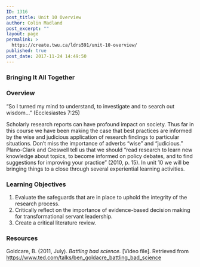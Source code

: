 ```yaml
---
ID: 1316
post_title: Unit 10 Overview
author: Colin Madland
post_excerpt: ""
layout: page
permalink: >
  https://create.twu.ca/ldrs591/unit-10-overview/
published: true
post_date: 2017-11-24 14:49:50
---
```

<h3>Bringing It All Together</h3>

<h3>Overview</h3>

“So I turned my mind to understand, to investigate and to search out wisdom…” (Ecclesiastes 7:25)

Scholarly research reports can have profound impact on society. Thus far in this course we have been making the case that best practices are informed by the wise and judicious application of research findings to particular situations. Don’t miss the importance of adverbs “wise” and “judicious.” Plano-Clark and Creswell tell us that we should “read research to learn new knowledge about topics, to become informed on policy debates, and to find suggestions for improving your practice” (2010, p. 15). In unit 10 we will be bringing things to a close through several experiential learning activities.

<h3>Learning Objectives</h3>

<ol>
<li>Evaluate the safeguards that are in place to uphold the integrity of the research process.</li>
<li>Critically reflect on the importance of evidence-based decision making for transformational servant leadership.</li>
<li>Create a critical literature review.</li>
</ol>

<h3>Resources</h3>

Goldcare, B. (2011, July). <em>Battling bad science.</em> [Video file]. Retrieved from <a href="https://www.ted.com/talks/ben_goldacre_battling_bad_science">https://www.ted.com/talks/ben_goldacre_battling_bad_science</a>